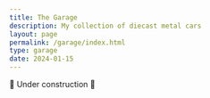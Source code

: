 ```yaml
---
title: The Garage
description: My collection of diecast metal cars
layout: page
permalink: /garage/index.html
type: garage
date: 2024-01-15
---
```


:construction: Under construction :construction: